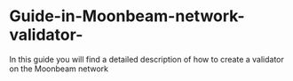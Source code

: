 # Guide-in-Moonbeam-network-validator-
In this guide you will find a detailed description of how to create a validator on the Moonbeam network 
